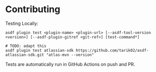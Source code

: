 # Contributing

Testing Locally:

```shell
asdf plugin test <plugin-name> <plugin-url> [--asdf-tool-version <version>] [--asdf-plugin-gitref <git-ref>] [test-command*]

# TODO: adapt this
asdf plugin test atlassian-sdk https://github.com/tarik02/asdf-atlassian-sdk.git "atlas-mvn --version"
```

Tests are automatically run in GitHub Actions on push and PR.
